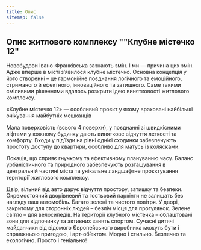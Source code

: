 ```yaml
---
title: Опис
sitemap: false
---
```


## Опис житлового комплексу ""Клубне містечко 12"

Новобудови Івано-Франківська зазнають змін. І ми — причина цих змін. Адже вперше в місті з’явилося клубне містечко. Основна концепція у його створенні – це гармонійне поєднання логічного та емоційного, стриманого й ефектного, інноваційного та затишного. Саме такими сміливими рішеннями вдалось розкрити ідею винятковості житлового комплексу.

«Клубне містечко 12» — особливий проєкт у якому враховані найбільші очікування майбутніх мешканців

Мала поверховість (всього 4 поверхи), у поєднанні зі швидкісними ліфтами у кожному будинку дають виняткове відчуття легкості та комфорту. Входи у під’їзди на рівні однієї сходинки забезпечують простоту доступу до квартири, особливо для матусь із колясками.

Локація, що сприяє гнучкому та ефективному плануванню часу. Баланс урбаністичного та природного забезпечують розташування в центральній частині міста та унікальне ландшафтне проєктування території житлового комплексу.

Двір, вільний від авто дарує відчуття простору, затишку та безпеки. Окремостоячий дворівневий та гостьовий паркінги не залишать без нагляду ваш автомобіль. Багато зелені та чистого повітря. У дворі, закритому для сторонніх людей – безліч місця для прогулянок. Зелене світло – для велосипедів. На території клубного містечка – облаштовані зони для відпочинку та активних занять спортом. Сучасні дитячі майданчики від відомого Європейського виробника можуть бути і справжньою пригодою, і арт-об’єктом. Модно і стильно. Безпечно та екологічно. Просто і геніально!
